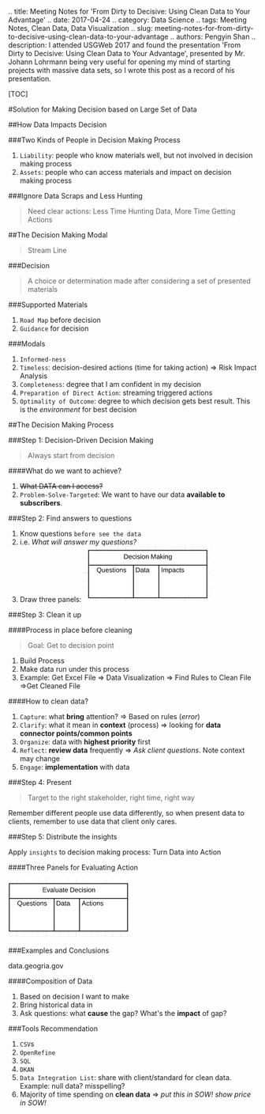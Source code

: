 .. title: Meeting Notes for 'From Dirty to Decisive: Using Clean Data to Your Advantage'
.. date: 2017-04-24
.. category: Data Science
.. tags: Meeting Notes, Clean Data, Data Visualization
.. slug: meeting-notes-for-from-dirty-to-decisive-using-clean-data-to-your-advantage
.. authors: Pengyin Shan
.. description: I attended USGWeb 2017 and found the presentation 'From Dirty to Decisive: Using Clean Data to Your Advantage', presented by Mr. Johann Lohrmann being very useful for opening my mind of starting projects with massive data sets, so I wrote this post as a record of his presentation.

[TOC]

#Solution for Making Decision based on Large Set of Data

##How Data Impacts Decision

###Two Kinds of People in Decision Making Process

1. `Liability`: people who know materials well, but not involved in decision making process
2. `Assets`: people who can access materials and impact on decision making process

###Ignore Data Scraps and Less Hunting

>Need clear actions: Less Time Hunting Data, More Time Getting Actions

##The Decision Making Modal

>Stream Line

###Decision

>A choice or determination made after considering a set of presented materials

###Supported Materials

1. `Road Map` before decision
2. `Guidance` for decision

###Modals

1. `Informed-ness`
2. `Timeless`: decision-desired actions (time for taking action) => Risk Impact Analysis
3. `Completeness`: degree that I am confident in my decision
4. `Preparation of Direct Action`: streaming triggered actions
5. `Optimality of Outcome`: degree to which decision gets best result. This is the *environment* for best decision

##The Decision Making Process

###Step 1: Decision-Driven Decision Making

>Always start from decision

####What do we want to achieve?

1. <del>What DATA can I access?</del> 
2. `Problem-Solve-Targeted`: We want to have our data **available to subscribers**. 

###Step 2: Find answers to questions

1. Know questions `before see the data`
2. i.e. *What will answer my questions?*
3. Draw three panels: ![three panels](/images/2017/data-science/three-panels.png)

###Step 3: Clean it up

####Process in place before cleaning

>Goal: Get to decision point

1. Build Process
2. Make data run under this process
3. Example: Get Excel File => Data Visualization => Find Rules to Clean File =>Get Cleaned File

####How to clean data?

1. `Capture`: what **bring** attention? => Based on rules (*error*)
2. `Clarify`: what it mean in **context** (process) => looking for **data connector points/common points**
3. `Organize`: data with **highest priority** first
4. `Reflect`: **review data** frequently => *Ask client questions*. Note context may change
5. `Engage`: **implementation** with data

###Step 4: Present

>Target to the right stakeholder, right time, right way

Remember different people use data differently, so when present data to clients, remember to use data that client only cares.

###Step 5: Distribute the insights

Apply `insights` to decision making process: Turn Data into Action

####Three Panels for Evaluating Action

![three panels2](/images/2017/data-science/three-panels2.png)

###Examples and Conclusions

data.geogria.gov

####Composition of Data

1. Based on decision I want to make
2. Bring historical data in
3. Ask questions: what **cause** the gap? What's the **impact** of gap?

###Tools Recommendation

1. `CSV`s
2. `OpenRefine`
3. `SQL`
4. `DKAN`
5. `Data Integration List`: share with client/standard for clean data. Example: null data? misspelling?
6. Majority of time spending on **clean data** => *put this in SOW! show price in SOW!*

















